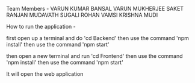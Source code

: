 Team Members -
VARUN KUMAR BANSAL
VARUN MUKHERJEE
SAKET RANJAN
MUDAVATH SUGALI ROHAN
VAMSI KRISHNA MUDI

How to run the application -

first open up a terminal and do 'cd Backend'
then use the command 'npm install'
then use the command 'npm start'

then open a new terminal and run 'cd Frontend'
then use the command 'npm install'
then use the command 'npm start'

It will open the web application